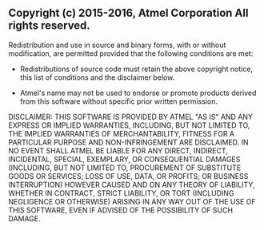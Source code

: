 Copyright (c) 2015-2016, Atmel Corporation All rights reserved.
---------------------------------------------------------------

Redistribution and use in source and binary forms, with or without
modification, are permitted provided that the following conditions are met:

- Redistributions of source code must retain the above copyright notice,
this list of conditions and the disclaimer below.

- Atmel's name may not be used to endorse or promote products derived from
this software without specific prior written permission.

DISCLAIMER: THIS SOFTWARE IS PROVIDED BY ATMEL "AS IS" AND ANY EXPRESS OR
IMPLIED WARRANTIES, INCLUDING, BUT NOT LIMITED TO, THE IMPLIED WARRANTIES OF
MERCHANTABILITY, FITNESS FOR A PARTICULAR PURPOSE AND NON-INFRINGEMENT ARE
DISCLAIMED. IN NO EVENT SHALL ATMEL BE LIABLE FOR ANY DIRECT, INDIRECT,
INCIDENTAL, SPECIAL, EXEMPLARY, OR CONSEQUENTIAL DAMAGES (INCLUDING, BUT NOT
LIMITED TO, PROCUREMENT OF SUBSTITUTE GOODS OR SERVICES; LOSS OF USE, DATA,
OR PROFITS; OR BUSINESS INTERRUPTION) HOWEVER CAUSED AND ON ANY THEORY OF
LIABILITY, WHETHER IN CONTRACT, STRICT LIABILITY, OR TORT (INCLUDING
NEGLIGENCE OR OTHERWISE) ARISING IN ANY WAY OUT OF THE USE OF THIS SOFTWARE,
EVEN IF ADVISED OF THE POSSIBILITY OF SUCH DAMAGE.
